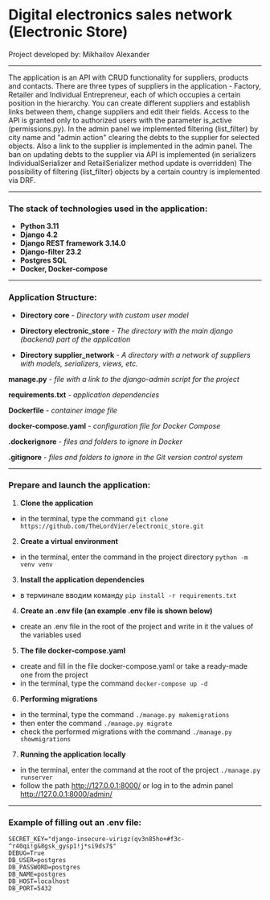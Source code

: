 #                       Digital electronics sales network (Electronic Store)

Project developed by: Mikhailov Alexander

____

The application is an API with CRUD functionality for suppliers, products and contacts.
There are three types of suppliers in the application - Factory, Retailer and Individual Entrepreneur, each of which 
occupies a certain position in the hierarchy. You can create different suppliers and establish links between them,
change suppliers and edit their fields. Access to the API is granted only to authorized users with the parameter
is_active (permissions.py).
In the admin panel we implemented filtering (list_filter) by city name and "admin action" clearing the
debts to the supplier for selected objects. Also a link to the supplier is implemented in the admin panel.
The ban on updating debts to the supplier via API is implemented (in serializers IndividualSerializer and
RetailSerializer method update is overridden)
The possibility of filtering (list_filter) objects by a certain country is implemented via DRF.

____

### The stack of technologies used in the application:

- **Python 3.11**
- **Django 4.2**
- **Django REST framework 3.14.0**
- **Django-filter 23.2**
- **Postgres SQL**
- **Docker, Docker-compose**

____

### Application Structure:


- **Directory core** - *Directory with custom user model*

- **Directory electronic_store** - *The directory with the main django (backend) part of the application*

- **Directory supplier_network** - *A directory with a network of suppliers with models, serializers, views, etc.*


**manage.py** - *file with a link to the django-admin script for the project*

**requirements.txt** - *application dependencies*

**Dockerfile** - *container image file*

**docker-compose.yaml** - *configuration file for Docker Compose*

**.dockerignore** - *files and folders to ignore in Docker*

**.gitignore** - *files and folders to ignore in the Git version control system*

____

### Prepare and launch the application:

1. **Clone the application**
 - in the terminal, type the command `git clone https://github.com/TheLordVier/electronic_store.git`
2. **Create a virtual environment**
 - in the terminal, enter the command in the project directory `python -m venv venv`
3. **Install the application dependencies**
 - в терминале вводим команду `pip install -r requirements.txt` 
4. **Create an .env file (an example .env file is shown below)**
 - create an .env file in the root of the project and write in it the values of the variables used
5. **The file docker-compose.yaml**
 - create and fill in the file docker-compose.yaml or take a ready-made one from the project
 - in the terminal, type the command `docker-compose up -d` 
6. **Performing migrations**
 - in the terminal, type the command `./manage.py makemigrations`
 - then enter the command `./manage.py migrate`
 - check the performed migrations with the command `./manage.py showmigrations`
7. **Running the application locally**
 - in the terminal, enter the command at the root of the project `./manage.py runserver`
 - follow the path http://127.0.0.1:8000/ or log in to the admin panel http://127.0.0.1:8000/admin/

____

### Example of filling out an .env file:

    SECRET_KEY="django-insecure-virigz(qv3n85ho+#f3c-^r40qi!g&8gsk_gysp1!j*si9ds7$"
    DEBUG=True
    DB_USER=postgres
    DB_PASSWORD=postgres
    DB_NAME=postgres
    DB_HOST=localhost
    DB_PORT=5432